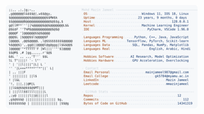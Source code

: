 <picture>
  <source srcset="https://raw.githubusercontent.com/mmazinjameel/mmazinjameel/main/dark_mode.svg?v=1754381807" media="(prefers-color-scheme: dark)">
  <img src="https://raw.githubusercontent.com/mmazinjameel/mmazinjameel/main/light_mode.svg?v=1754381807">
</picture>

